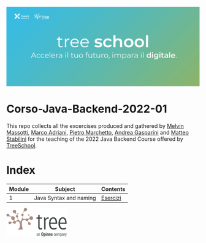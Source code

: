 ![TreeSchool](assets/treeschool_header.png)

# Corso-Java-Backend-2022-01

This repo collects all the excercises produced and gathered by [Melvin Massotti](https://github.com/melvinm99), [Marco Adriani](https://github.com/MrSosu), [Pietro Marchetto](https://github.com/pimarchetto), [Andrea Gasparini](https://github.com/andrea-gasparini) and [Matteo Stabilini](https://github.com/mstab20) for the teaching of the 2022 Java Backend Course offered by [TreeSchool](https://tree.it/school/).

# Index

| Module | Subject                | Contents                             |
|--------|------------------------|--------------------------------------|
| 1      | Java Syntax and naming | [Esercizi](module_01/src)            |

<img src="assets/treelogo.png" height="75">
